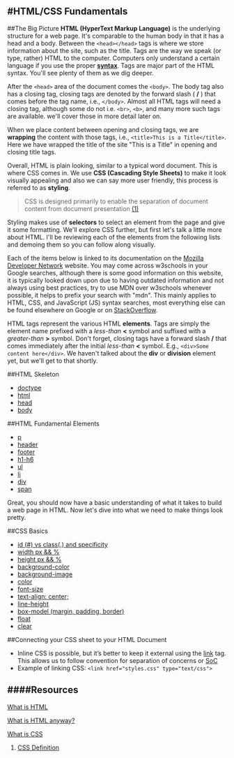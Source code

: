 #HTML/CSS	 Fundamentals
-----
##The Big Picture
**HTML (HyperText Markup Language)** is the underlying structure for a web page. It's comparable to the human body in that it has a head and a body. Between the `<head></head>` tags is where we store information about the site, such as the title. Tags are the way we speak (or type, rather) HTML to the computer. Computers only understand a certain language if you use the proper [**syntax**](http://www.webopedia.com/TERM/S/syntax.html). Tags are major part of the HTML syntax. You'll see plenty of them as we dig deeper.

After the `<head>` area of the document comes the `<body>`. The body tag also has a closing tag, closing tags are denoted by the forward slash ( **/** ) that comes before the tag name, i.e., `</body>`. Almost all HTML tags will need a closing tag, although some do not i.e. `<br>`, `<b>`, and many more such tags are available. we'll cover those in more detail later on.

When we place content between opening and closing tags, we are **wrapping** the content with those tags, i.e., `<title>This is a Title</title>`. Here we have wrapped the title of the site "This is a Title" in opening and closing title tags.

Overall, HTML is plain looking, similar to a typical word document. This is where CSS comes in. We use **CSS (Cascading Style Sheets)** to make it look visually appealing and also we can say more user friendly, this process is referred to as **styling**. 
> CSS is designed primarily to enable the separation of document content from document presentation [(1)](https://en.wikipedia.org/wiki/Cascading_Style_Sheets)

Styling makes use of **selectors** to select an element from the page and give it some formatting. We'll explore CSS further, but first let's talk a little more about HTML. I'll be reviewing each of the elements from the following lists and demoing them so you can follow along visually.

Each of the items below is linked to its documentation on the [Mozilla Developer Network](https://developer.mozilla.org/en-US/) website. You may come across w3schools in your Google searches, although there is some good information on this website, it is typically looked down upon due to having outdated information and not always using best practices, try to use MDN over w3schools whenever possible, it helps to prefix your search with "mdn". This mainly applies to HTML, CSS, and JavaScript (JS) syntax searches, most everything else can be found elsewhere on Google or on [StackOverflow](http://stackoverflow.com/).

HTML tags represent the various HTML **elements**. Tags are simply the element name prefixed with a *less-than* **<** symbol and suffixed with a *greater-than* **>** symbol. Don't forget, closing tags have a forward slash **/** that comes immediately after the initial *less-than* **<** symbol. E.g., `<div>Some content here</div>`. We haven't talked about the **div** or **division** element yet, but we'll get to that shortly.

##HTML Skeleton
- [doctype](https://developer.mozilla.org/en-US/docs/Web/Guide/HTML/HTML5/Introduction_to_HTML5)
- [html](https://developer.mozilla.org/en-US/docs/Web/HTML/Element/html)
- [head](https://developer.mozilla.org/en-US/docs/Web/HTML/Element/head)
- [body](https://developer.mozilla.org/en-US/docs/Web/HTML/Element/body)

##HTML Fundamental Elements
- [p](https://developer.mozilla.org/en-US/docs/Web/HTML/Element/p)
- [header](https://developer.mozilla.org/en-US/docs/Web/HTML/Element/header)
- [footer](https://developer.mozilla.org/en-US/docs/Web/HTML/Element/footer)
- [h1-h6](https://developer.mozilla.org/en-US/docs/Web/HTML/Element/Heading_Elements)
- [ul](https://developer.mozilla.org/en-US/docs/Web/HTML/Element/ul)
- [li](https://developer.mozilla.org/en-US/docs/Web/HTML/Element/li)
- [div](https://developer.mozilla.org/en-US/docs/Web/HTML/Element/div)
- [span](https://developer.mozilla.org/en-US/docs/Web/HTML/Element/span)

Great, you should now have a basic understanding of what it takes to build a web page in HTML. Now let's dive into what we need to make things look pretty.

##CSS Basics
- [id (#) vs class(.) and specificity](https://css-tricks.com/specifics-on-css-specificity/)
- [width px && %](https://developer.mozilla.org/en-US/docs/Web/CSS/width)
- [height px && %](https://developer.mozilla.org/en-US/docs/Web/CSS/height)
- [background-color](https://developer.mozilla.org/en-US/docs/Web/CSS/background-color)
- [background-image](https://developer.mozilla.org/en-US/docs/Web/CSS/background-image)
- [color](https://developer.mozilla.org/en-US/docs/Web/CSS/color)
- [font-size](https://developer.mozilla.org/en-US/docs/Web/CSS/font-size)
- [text-align: center;](https://developer.mozilla.org/en-US/docs/Web/CSS/text-align)
- [line-height](https://developer.mozilla.org/en-US/docs/Web/CSS/line-height)
- [box-model (margin, padding, border)](https://developer.mozilla.org/en-US/docs/Web/CSS/CSS_Box_Model/Introduction_to_the_CSS_box_model)
- [float](https://developer.mozilla.org/en-US/docs/Web/CSS/float)
- [clear](https://developer.mozilla.org/en-US/docs/Web/CSS/clear)


##Connecting your CSS sheet to your HTML Document
- Inline CSS is possible, but it’s better to keep it external using the [link](https://developer.mozilla.org/en-US/docs/Web/HTML/Element/link) tag. This allows us to follow convention for separation of concerns or [SoC](https://en.wikipedia.org/wiki/Separation_of_concerns)
- Example of linking CSS: `<link href="styles.css" type="text/css">`

####Resources
-------------
[What is HTML](http://www.yourhtmlsource.com/starthere/whatishtml.html)

[What is HTML anyway?](http://www.goodellgroup.com/tutorial/chapter1.html)

[What is CSS](https://developer.mozilla.org/en-US/docs/Web/Guide/CSS/Getting_Started/What_is_CSS)

1. [CSS Definition](https://en.wikipedia.org/wiki/Cascading_Style_Sheets)

